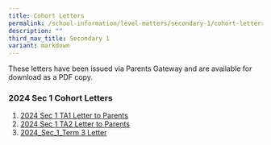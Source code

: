 ```yaml
---
title: Cohort Letters
permalink: /school-information/level-matters/secondary-1/cohort-letters/
description: ""
third_nav_title: Secondary 1
variant: markdown
---
```

These letters have been issued via Parents Gateway and are available for download as a PDF copy. 

### 2024 Sec 1 Cohort Letters

1. [2024 Sec 1 TA1 Letter to Parents](/files/Level%20Matters/S1/2024_Letter_to_parents_TA1_Sec_1.pdf)
2. [2024 Sec 1 TA2 Letter to Parents](/files/Level%20Matters/S1/2024_Sec_1_Letter_to_parents_TA2.pdf)
3. [2024_Sec_1_Term 3 Letter](/files/Level%20Matters/S1/2024_Term_3_Letter__Sec_1.pdf)